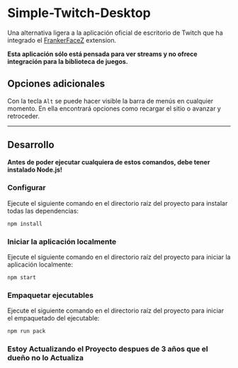 # Simple-Twitch-Desktop

Una alternativa ligera a la aplicación oficial de escritorio de Twitch que ha integrado el [FrankerFaceZ](https://github.com/FrankerFaceZ/FrankerFaceZ) extension.

**Esta aplicación sólo está pensada para ver streams y no ofrece integración para la biblioteca de juegos.**

## Opciones adicionales
Con la tecla `Alt` se puede hacer visible la barra de menús en cualquier momento. En ella encontrará opciones como recargar el sitio o avanzar y retroceder.

---

## Desarrollo

**Antes de poder ejecutar cualquiera de estos comandos, debe tener instalado Node.js!**

### Configurar
Ejecute el siguiente comando en el directorio raíz del proyecto para instalar todas las dependencias:
```
npm install
```

### Iniciar la aplicación localmente
Ejecute el siguiente comando en el directorio raíz del proyecto para iniciar la aplicación localmente:
```
npm start
```

### Empaquetar ejecutables
Ejecute el siguiente comando en el directorio raíz del proyecto para iniciar el empaquetado del ejecutable:
```
npm run pack
```

### Estoy Actualizando el Proyecto despues de 3 años que el dueño no lo Actualiza
